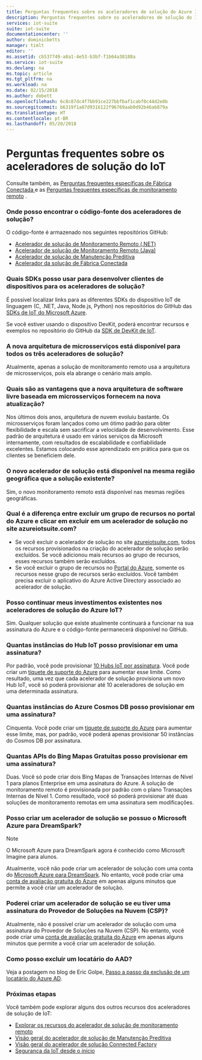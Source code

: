 ```yaml
---
title: Perguntas frequentes sobre os aceleradores de solução do Azure IoT | Microsoft Docs
description: Perguntas frequentes sobre os aceleradores de solução do IoT
services: iot-suite
suite: iot-suite
documentationcenter: ''
author: dominicbetts
manager: timlt
editor: ''
ms.assetid: cb537749-a8a1-4e53-b3bf-f1b64a38188a
ms.service: iot-suite
ms.devlang: na
ms.topic: article
ms.tgt_pltfrm: na
ms.workload: na
ms.date: 02/15/2018
ms.author: dobett
ms.openlocfilehash: 6c8c87dc4f7bb91ce227bbfbaf1cabf0c44d2e0b
ms.sourcegitcommit: b6319f1a87d9316122f96769aab0d92b46a6879a
ms.translationtype: HT
ms.contentlocale: pt-BR
ms.lasthandoff: 05/20/2018
---
```

# <a name="frequently-asked-questions-for-iot-solution-accelerators"></a>Perguntas frequentes sobre os aceleradores de solução do IoT

Consulte também, as [Perguntas frequentes específicas de Fábrica Conectada ](iot-accelerators-faq-cf.md) e as [Perguntas frequentes específicas de monitoramento remoto](iot-accelerators-faq-rm-v2.md) .

### <a name="where-can-i-find-the-source-code-for-the-solution-accelerators"></a>Onde posso encontrar o código-fonte dos aceleradores de solução?

O código-fonte é armazenado nos seguintes repositórios GitHub:

* [Acelerador de solução de Monitoramento Remoto (.NET)](https://github.com/Azure/azure-iot-pcs-remote-monitoring-dotnet)
* [Acelerador de solução de Monitoramento Remoto (Java)](https://github.com/Azure/azure-iot-pcs-remote-monitoring-java)
* [Acelerador de solução de Manutenção Preditiva](https://github.com/Azure/azure-iot-predictive-maintenance)
* [Acelerador da solução de Fábrica Conectada](https://github.com/Azure/azure-iot-connected-factory)

### <a name="what-sdks-can-i-use-to-develop-device-clients-for-the-solution-accelerators"></a>Quais SDKs posso usar para desenvolver clientes de dispositivos para os aceleradores de solução?

É possível localizar links para as diferentes SDKs do dispositivo IoT de linguagem (C, .NET, Java, Node.js, Python) nos repositórios do GitHub das [SDKs de IoT do Microsoft Azure](https://github.com/Azure/azure-iot-sdks).

Se você estiver usando o dispositivo DevKit, poderá encontrar recursos e exemplos no repositório do GitHub da [SDK de DevKit de IoT](https://github.com/Microsoft/devkit-sdk).

### <a name="is-the-new-microservices-architecture-available-for-all-the-three-solution-accelerators"></a>A nova arquitetura de microsserviços está disponível para todos os três aceleradores de solução?

Atualmente, apenas a solução de monitoramento remoto usa a arquitetura de microsserviços, pois ela abrange o cenário mais amplo.

### <a name="what-advantages-does-the-new-open-sourced-microservices-based-architecture-provide-in-the-new-update"></a>Quais são as vantagens que a nova arquitetura de software livre baseada em microsserviços fornecem na nova atualização?

Nos últimos dois anos, arquitetura de nuvem evoluiu bastante. Os microsserviços foram lançados como um ótimo padrão para obter flexibilidade e escala sem sacrificar a velocidade de desenvolvimento. Esse padrão de arquitetura é usado em vários serviços da Microsoft internamente, com resultados de escalabilidade e confiabilidade excelentes. Estamos colocando esse aprendizado em prática para que os clientes se beneficiem dele.

### <a name="is-the-new-solution-accelerator-available-in-the-same-geographic-region-as-the-existing-solution"></a>O novo acelerador de solução está disponível na mesma região geográfica que a solução existente?

Sim, o novo monitoramento remoto está disponível nas mesmas regiões geográficas.

### <a name="whats-the-difference-between-deleting-a-resource-group-in-the-azure-portal-and-clicking-delete-on-a-solution-accelerator-in-azureiotsuitecom"></a>Qual é a diferença entre excluir um grupo de recursos no portal do Azure e clicar em excluir em um acelerador de solução no site azureiotsuite.com?

* Se você excluir o acelerador de solução no site [azureiotsuite.com](https://www.azureiotsuite.com/), todos os recursos provisionados na criação do acelerador de solução serão excluídos. Se você adicionou mais recursos ao grupo de recursos, esses recursos também serão excluídos.
* Se você excluir o grupo de recursos no [Portal do Azure](https://portal.azure.com), somente os recursos nesse grupo de recursos serão excluídos. Você também precisa excluir o aplicativo do Azure Active Directory associado ao acelerador de solução.

### <a name="can-i-continue-to-leverage-my-existing-investments-in-azure-iot-solution-accelerators"></a>Posso continuar meus investimentos existentes nos aceleradores de solução do Azure IoT?

Sim. Qualquer solução que existe atualmente continuará a funcionar na sua assinatura do Azure e o código-fonte permanecerá disponível no GitHub.

### <a name="how-many-iot-hub-instances-can-i-provision-in-a-subscription"></a>Quantas instâncias do Hub IoT posso provisionar em uma assinatura?

Por padrão, você pode provisionar [10 Hubs IoT por assinatura](../azure-subscription-service-limits.md#iot-hub-limits). Você pode criar um [tíquete de suporte do Azure](https://portal.azure.com/#blade/Microsoft_Azure_Support/HelpAndSupportBlade) para aumentar esse limite. Como resultado, uma vez que cada acelerador de solução provisiona um novo Hub IoT, você só poderá provisionar até 10 aceleradores de solução em uma determinada assinatura.

### <a name="how-many-azure-cosmos-db-instances-can-i-provision-in-a-subscription"></a>Quantas instâncias do Azure Cosmos DB posso provisionar em uma assinatura?

Cinquenta. Você pode criar um [tíquete de suporte do Azure](https://portal.azure.com/#blade/Microsoft_Azure_Support/HelpAndSupportBlade) para aumentar esse limite, mas, por padrão, você poderá apenas provisionar 50 instâncias do Cosmos DB por assinatura.

### <a name="how-many-free-bing-maps-apis-can-i-provision-in-a-subscription"></a>Quantas APIs do Bing Mapas Gratuitas posso provisionar em uma assinatura?

Duas. Você só pode criar dois Bing Mapas de Transações Internas de Nível 1 para planos Enterprise em uma assinatura do Azure. A solução de monitoramento remoto é provisionada por padrão com o plano Transações Internas de Nível 1. Como resultado, você só poderá provisionar até duas soluções de monitoramento remotas em uma assinatura sem modificações.

### <a name="can-i-create-a-solution-accelerator-if-i-have-microsoft-azure-for-dreamspark"></a>Posso criar um acelerador de solução se possuo o Microsoft Azure para DreamSpark?

> [!NOTE]
> O Microsoft Azure para DreamSpark agora é conhecido como Microsoft Imagine para alunos.

Atualmente, você não pode criar um acelerador de solução com uma conta do [Microsoft Azure para DreamSpark](https://azure.microsoft.com/pricing/member-offers/imagine/). No entanto, você pode criar uma [conta de avaliação gratuita do Azure](https://azure.microsoft.com/free/) em apenas alguns minutos que permite a você criar um acelerador de solução.

### <a name="can-i-create-a-solution-accelerator-if-i-have-cloud-solution-provider-csp-subscription"></a>Poderei criar um acelerador de solução se eu tiver uma assinatura do Provedor de Soluções na Nuvem (CSP)?

Atualmente, não é possível criar um acelerador de solução com uma assinatura do Provedor de Soluções na Nuvem (CSP). No entanto, você pode criar uma [conta de avaliação gratuita do Azure](https://azure.microsoft.com/free/) em apenas alguns minutos que permite a você criar um acelerador de solução.

### <a name="how-do-i-delete-an-aad-tenant"></a>Como posso excluir um locatário do AAD?

Veja a postagem no blog de Eric Golpe, [Passo a passo da exclusão de um locatário do Azure AD](http://blogs.msdn.com/b/ericgolpe/archive/2015/04/30/walkthrough-of-deleting-an-azure-ad-tenant.aspx).

### <a name="next-steps"></a>Próximas etapas

Você também pode explorar alguns dos outros recursos dos aceleradores de solução de IoT:

* [Explorar os recursos do acelerador de solução de monitoramento remoto](iot-accelerators-remote-monitoring-explore.md)
* [Visão geral do acelerador de solução de Manutenção Preditiva](../iot-suite/iot-suite-predictive-overview.md)
* [Visão geral do acelerador de solução Connected Factory](iot-accelerators-connected-factory-overview.md)
* [Segurança da IoT desde o início](../iot-suite/securing-iot-ground-up.md)
